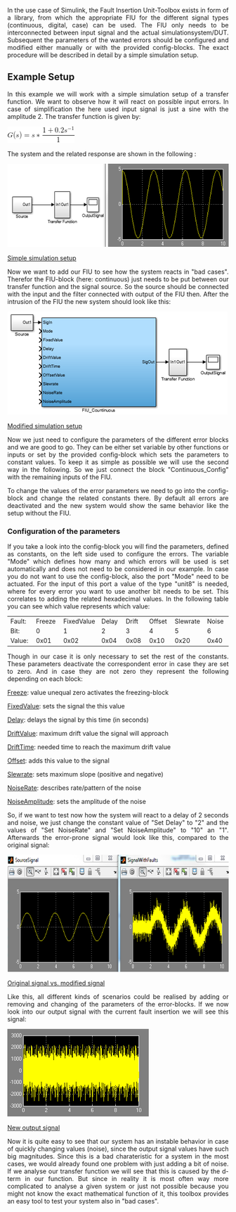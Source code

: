 <p style="text-align: justify;">In the use case of Simulink, the Fault Insertion Unit-Toolbox exists in form of a library, from which the appropriate FIU for the different signal types (continuous, digital, case) can be used. The FIU only needs to be interconnected between input signal and the actual simulationsystem/DUT. Subsequent the parameters of the wanted errors should be configured and modified either manually or with the provided config-blocks. The exact procedure will be described in detail by a simple simulation setup.</p>

<h2 style="text-align: justify;">Example Setup</h2>
<p style="text-align: justify;">In this example we will work with a simple simulation setup of a transfer function. We want to observe how it will react on possible input errors. In case of simplification the here used input signal is just a sine with the amplitude 2. The transfer function is given by:</p>
<img class="alignnone" src="./images/transferfunction.png"/>
<p style="text-align: justify;">The system and the related response are shown in the following :</p>


<a href="./images/SimulationExample.PNG"><img class="wp-image-98 size-full" src="./images/SimulationExample.PNG" alt="SimulationExample" width="578" height="189" /> <p>Simple simulation setup</p> </a>
<p style="text-align: justify;">Now we want to add our FIU to see how the system reacts in "bad cases". Therefor the FIU-block (here: continuous) just needs to be put between our transfer function and the signal source. So the source should be connected with the input and the filter connected with output of the FIU then. After the intrusion of the FIU the new system should look like this:</p>


<a href="./images/SimulationExampleAndFIU.PNG"><img class="wp-image-101 size-full" src="./images/SimulationExampleAndFIU.PNG" alt="SimulationExampleAndFIU" width="501" height="235" /><p>Modified simulation setup</p></a>
<p style="text-align: justify;">Now we just need to configure the parameters of the different error blocks and we are good to go. They can be either set variable by other functions or inputs or set by the provided config-block which sets the parameters to constant values. To keep it as simple as possible we will use the second way in the following. So we just connect the block "Continuous_Config" with the remaining inputs of the FIU.</p>
<p style="text-align: justify;">To change the values of the error parameters we need to go into the config-block and change the related constants there. By default all errors are deactivated and the new system would show the same behavior like the setup without the FIU.</p>

<h3 style="text-align: justify;">Configuration of the parameters</h3>
<p style="text-align: justify;">If you take a look into the config-block you will find the parameters, defined as constants, on the left side used to configure the errors. The variable "Mode" which defines how many and which errors will be used is set automatically and does not need to be considered in our example. In case you do not want to use the config-block, also the port "Mode" need to be actuated. For the input of this port a value of the type "unit8" is needed, where for every error you want to use another bit needs to be set. This correlates to adding the related hexadecimal values. In the following table you can see which value represents which value:</p>

<table>
<tbody>
<tr>
<td width="77">Fault:</td>
<td width="77">Freeze</td>
<td width="77">FixedValue</td>
<td width="77">Delay</td>
<td width="77">Drift</td>
<td width="77">Offset</td>
<td width="77">Slewrate</td>
<td width="77">Noise</td>
</tr>
<tr>
<td width="77">Bit:</td>
<td width="77">0</td>
<td width="77">1</td>
<td width="77">2</td>
<td width="77">3</td>
<td width="77">4</td>
<td width="77">5</td>
<td width="77">6</td>
</tr>
<tr>
<td width="77">Value:</td>
<td width="77">0x01</td>
<td width="77">0x02</td>
<td width="77">0x04</td>
<td width="77">0x08</td>
<td width="77">0x10</td>
<td width="77">0x20</td>
<td width="77">0x40</td>
</tr>
</tbody>
</table>
<p style="text-align: justify;">Though in our case it is only necessary to set the rest of the constants. These parameters deactivate the correspondent error in case they are set to zero. And in case they are not zero they represent the following depending on each block:</p>
<p style="text-align: justify;"><span style="text-decoration: underline;">Freeze</span>: value unequal zero activates the freezing-block</p>
<p style="text-align: justify;"><span style="text-decoration: underline;">FixedValue</span>: sets the signal the this value</p>
<p style="text-align: justify;"><span style="text-decoration: underline;">Delay</span>: delays the signal by this time (in seconds)</p>
<p style="text-align: justify;"><span style="text-decoration: underline;">DriftValue</span>: maximum drift value the signal will approach</p>
<p style="text-align: justify;"><span style="text-decoration: underline;">DriftTime</span>: needed time to reach the maximum drift value</p>
<p style="text-align: justify;"><span style="text-decoration: underline;">Offset</span>: adds this value to the signal</p>
<p style="text-align: justify;"><span style="text-decoration: underline;">Slewrate</span>: sets maximum slope (positive and negative)</p>
<p style="text-align: justify;"><span style="text-decoration: underline;">NoiseRate</span>: describes rate/pattern of the noise</p>
<p style="text-align: justify;"><span style="text-decoration: underline;">NoiseAmplitude</span>: sets the amplitude of the noise</p>
<p style="text-align: justify;">So, if we want to test now how the system will react to a delay of 2 seconds and noise, we just change the constant value of "Set Delay" to "2" and the values of "Set NoiseRate" and "Set NoiseAmplitude" to "10" an "1". Afterwards the error-prone signal would look like this, compared to the original signal:</p>


<a href="./images/SourceSignal_vs_SignalWithFaults.PNG"><img class="wp-image-47 size-full" src="./images/SourceSignal_vs_SignalWithFaults.PNG" alt="" width="653" height="266" /><p>Original signal vs. modified signal</p></a>
<p style="text-align: justify;">Like this, all different kinds of scenarios could be realised by adding or removing and changing of the parameters of the error-blocks. If we now look into our output signal with the current fault insertion we will see this signal:</p>


<a href="./images/OutputSignal.PNG"><img class="wp-image-44 size-full" src="./images/OutputSignal.PNG" alt="OutputSignal" width="322" height="199" /><p>New output signal</p></a>
<p style="text-align: justify;">Now it is quite easy to see that our system has an instable behavior in case of quickly changing values (noise), since the output signal values have such big magnitudes. Since this is a bad charateristic for a system in the most cases, we would already found one problem with just adding a bit of noise. If we analyse our transfer function we will see that this is caused by the d-term in our function. But since in reality it is most often way more complicated to analyse a given system or just not possible because you might not know the exact mathematical function of it, this toolbox provides an easy tool to test your system also in "bad cases".</p>

